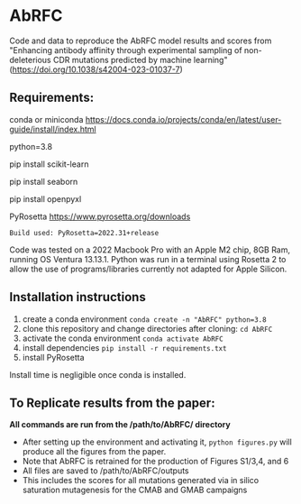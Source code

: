 # AbRFC
Code and data to reproduce the AbRFC model results and scores from "Enhancing antibody affinity through experimental sampling of non-deleterious CDR mutations predicted by machine learning" (https://doi.org/10.1038/s42004-023-01037-7)

## Requirements:
conda or miniconda https://docs.conda.io/projects/conda/en/latest/user-guide/install/index.html

python=3.8

pip install scikit-learn

pip install seaborn

pip install openpyxl

PyRosetta https://www.pyrosetta.org/downloads
    
    Build used: PyRosetta=2022.31+release

Code was tested on a 2022 Macbook Pro with an Apple M2 chip, 8GB Ram, running OS Ventura 13.13.1.  Python was run in a terminal using Rosetta 2 to allow the use of programs/libraries currently not adapted for Apple Silicon.

## Installation instructions
1. create a conda environment `conda create -n "AbRFC" python=3.8`
2. clone this repository and change directories after cloning: `cd AbRFC`
3. activate the conda environment `conda activate AbRFC`
4. install dependencies `pip install -r requirements.txt` 
5. install PyRosetta 

Install time is negligible once conda is installed.

## To Replicate results from the paper:
**All commands are run from the /path/to/AbRFC/ directory**
- After setting up the environment and activating it, `python figures.py` will produce all the figures from the paper.
- Note that AbRFC is retrained for the production of Figures S1/3,4, and 6
- All files are saved to /path/to/AbRFC/outputs
- This includes the scores for all mutations generated via in silico saturation mutagenesis for the CMAB and GMAB campaigns
